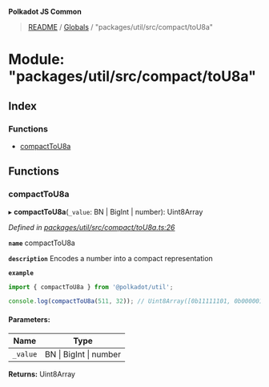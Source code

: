 **Polkadot JS Common**

> [README](../README.md) / [Globals](../globals.md) / "packages/util/src/compact/toU8a"

# Module: "packages/util/src/compact/toU8a"

## Index

### Functions

* [compactToU8a](_packages_util_src_compact_tou8a_.md#compacttou8a)

## Functions

### compactToU8a

▸ **compactToU8a**(`_value`: BN \| BigInt \| number): Uint8Array

*Defined in [packages/util/src/compact/toU8a.ts:26](https://github.com/polkadot-js/common/blob/975103fd/packages/util/src/compact/toU8a.ts#L26)*

**`name`** compactToU8a

**`description`** Encodes a number into a compact representation

**`example`** 
<BR>

```javascript
import { compactToU8a } from '@polkadot/util';

console.log(compactToU8a(511, 32)); // Uint8Array([0b11111101, 0b00000111])
```

#### Parameters:

Name | Type |
------ | ------ |
`_value` | BN \| BigInt \| number |

**Returns:** Uint8Array
